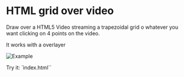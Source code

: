 
# HTML grid over video

Draw over a HTML5 Video streaming a trapezoidal grid o whatever you want clicking on 4 points on the video.

It works with a overlayer

![Example](https://sites.google.com/site/manuparra/home/videogrid.png)


Try it:  `ìndex.html``



